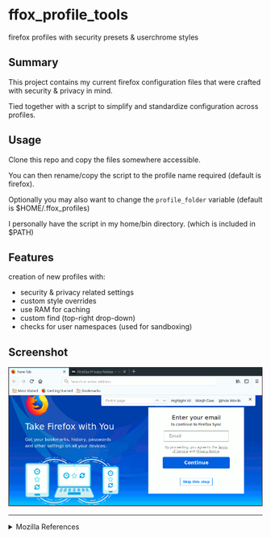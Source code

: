 # ffox_profile_tools

firefox profiles with security presets &amp; userchrome styles

## Summary

This project contains my current firefox configuration files that were crafted with security & privacy in mind.

Tied together with a script to simplify and standardize configuration across profiles.

## Usage

Clone this repo and copy the files somewhere accessible.

You can then rename/copy the script to the profile name required (default is firefox).

Optionally you may also want to change the `profile_folder` variable (default is $HOME/.ffox_profiles)

I personally have the script in my home/bin directory. (which is included in $PATH)

## Features

creation of new profiles with:

* security & privacy related settings
* custom style overrides
* use RAM for caching
* custom find (top-right drop-down)
* checks for user namespaces (used for sandboxing)

## Screenshot

![](https://raw.githubusercontent.com/equk/ffox_profile_tools/master/screenshots/ffox_styles_62.png)

---

<details><summary>Mozilla References</summary>

[MozillaWiki](https://wiki.mozilla.org/Main_Page)

[Security/Sandbox - Mozilla Wiki](https://wiki.mozilla.org/Security/Sandbox)

[Garf's blog: Linux sandboxing improvements in Firefox 60](https://www.morbo.org/2018/05/linux-sandboxing-improvements-in_10.html)</details>